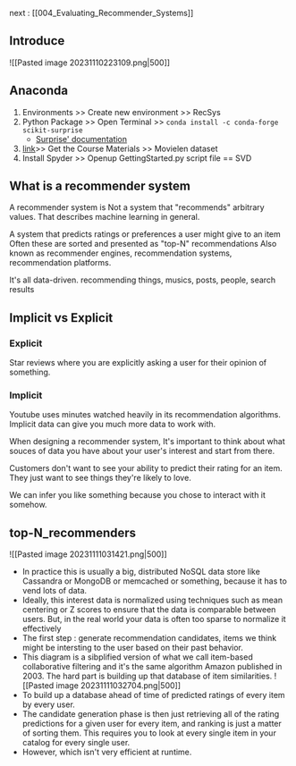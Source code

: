 next : [[004_Evaluating_Recommender_Systems]]
## Introduce
![[Pasted image 20231110223109.png|500]]
## Anaconda
1. Environments >> Create new environment >> RecSys
2. Python Package >> Open Terminal >> `conda install -c conda-forge scikit-surprise`
	- [Surprise' documentation](https://surprise.readthedocs.io/en/stable/index.html) 
1. [link](https://sundog-education.com/RecSys)>> Get the Course Materials >> Movielen dataset
2. Install Spyder >> Openup GettingStarted.py script file  == SVD

## What is a recommender system
A recommender system is Not a system that "recommends" arbitrary values.
That describes machine learning in general.

A system that predicts ratings or preferences a user might give to an item
Often these are sorted and presented as "top-N" recommendations
Also known as recommender engines, recommendation systems, recommendation platforms.

It's all data-driven.
recommending things, musics, posts, people, search results

## Implicit vs Explicit
### Explicit
Star reviews where you are explicitly asking a user for their opinion of something.
### Implicit
Youtube uses minutes watched heavily in its recommendation algorithms.
Implicit data can give you much more data to work with.

When designing a recommender system, It's important to think about what souces of data you have about your user's interest and start from there.

Customers don't want to see your ability to predict their rating for an item.
They just want to see things they're likely to love.

We can infer you like something because you chose to interact with it somehow.

## top-N_recommenders
![[Pasted image 20231111031421.png|500]]
- In practice this is usually a big, distributed NoSQL data store like Cassandra or MongoDB or memcached or something, because it has to vend lots of data.
- Ideally, this interest data is normalized using techniques such as mean centering or Z scores to ensure that the data is comparable between users. But, in the real world your data is often too sparse to normalize it effectively
- The first step : generate recommendation candidates, items we  think might be intersting to the user based on their past behavior.
- This diagram is a sibplified version of what we call item-based collaborative filtering and it's the same algorithm Amazon published in 2003. The hard part is building up that database of item similarities.
![[Pasted image 20231111032704.png|500]]
- To build up a database ahead of time of predicted ratings of every item by every user.
- The candidate generation phase is then just retrieving all of the rating predictions for a given user for every item, and ranking is just a matter of sorting them. This requires you to look at every single item in your catalog for every single user.
- However, which isn't very efficient at runtime.